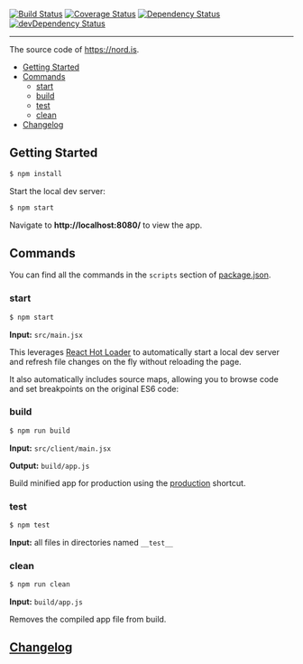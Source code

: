 [![Build Status](https://travis-ci.org/Nord-HI/nord.is.svg?branch=master)](https://travis-ci.org/Nord-HI/nord.is)
[![Coverage Status](https://coveralls.io/repos/github/Nord-HI/nord.is/badge.svg?branch=master)](https://coveralls.io/github/Nord-HI/nord.is?branch=master)
[![Dependency Status](https://david-dm.org/Nord-HI/nord.is.svg)](https://david-dm.org/Nord-HI/nord.is)
[![devDependency Status](https://david-dm.org/Nord-HI/nord.is/dev-status.svg)](https://david-dm.org/Nord-HI/nord.is#info=devDependencies)

---

The source code of https://nord.is.

- [Getting Started](#getting-started)
- [Commands](#commands)
  - [start](#start)
  - [build](#build)
  - [test](#test)
  - [clean](#clean)
- [Changelog](#changelog)


## Getting Started

```sh
$ npm install
```

Start the local dev server:

```sh
$ npm start
```

Navigate to **http://localhost:8080/** to view the app.

## Commands

You can find all the commands in the `scripts` section of [package.json](package.json).

### start

```sh
$ npm start
```

**Input:** `src/main.jsx`

This leverages [React Hot Loader](https://github.com/gaearon/react-hot-loader) to automatically start a local dev server and refresh file changes on the fly without reloading the page.

It also automatically includes source maps, allowing you to browse code and set breakpoints on the original ES6 code:

### build

```sh
$ npm run build
```

**Input:** `src/client/main.jsx`

**Output:** `build/app.js`

Build minified app for production using the [production](http://webpack.github.io/docs/cli.html#production-shortcut-p) shortcut.

### test

```sh
$ npm test
```

**Input:** all files in directories named `__test__`


### clean

```sh
$ npm run clean
```

**Input:** `build/app.js`

Removes the compiled app file from build.

## [Changelog](CHANGELOG.md)
